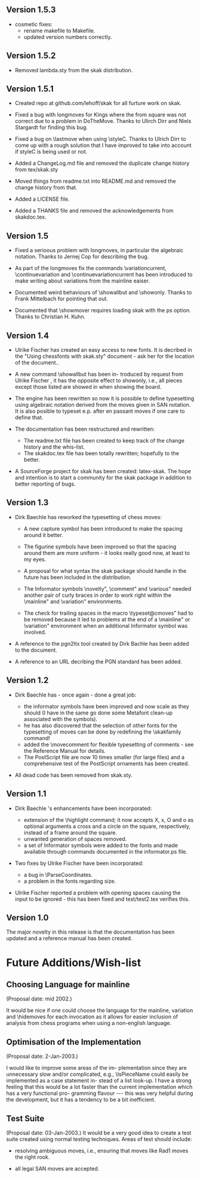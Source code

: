 Version 1.5.3
-------------

* cosmetic fixes:
  - rename makefile to Makefile.
  - updated version numbers correctly.

Version 1.5.2
-------------

* Removed lambda.sty from the skak distribution.

Version 1.5.1
-------------

* Created repo at github.com/lehoff/skak for all furture work on skak.

* Fixed a bug with longmoves for Kings where the from square was not
  correct due to a problem in DoTheMove. Thanks to Ulirch Dirr and
  Niels Stargardt for finding this bug.

* Fixed a bug on \lastmove when using \styleC. Thanks to Ulrich Dirr
  to come up with a rough solution that I have improved to take into
  account if styleC is being used or not.

* Added a ChangeLog.md file and removed the duplicate change history
  from tex/skak.sty

* Moved things from readme.txt into README.md and removed the change
  history from that.

* Added a LICENSE file.

* Added a THANKS file and removed the acknowledgements from
  skakdoc.tex.



Version 1.5
-----------

* Fixed a serioous problem with longmoves, in particular the algebraic notation. Thanks to Jernej Cop for describing the bug.

* As part of the longmoves fix the commands \variationcurrent, \continuevariation and \continuevariationcurrent has been introduced to make writing about variations from the mainline eaiser.

* Documented weird behaviours of \showallbut and \showonly. Thanks to Frank Mittelbach for pointing that out.

* Documented that \showmover requires loading skak with the ps option. Thanks to Christian H. Kuhn.

Version 1.4
----------- 
* Ulrike Fischer has created an easy access to new fonts. It is decribed in 
  the "Using chessfonts with skak.sty" document - ask her for the
  location of the document..
 
* A new command \showallbut has been in- troduced by request from
  Ulrike Fischer , it has the opposite effect to showonly, i.e., all
  pieces except those listed are showed in when showing the board.

* The engine has been rewritten so now it is possible to define
  typesetting using algebraic notation derived from the moves given in
  SAN notation. It is also posible to typeset e.p. after en passant moves
  if one care to define that.
 
* The documentation has been restructured and rewritten:
  - The readme.txt file has been created to keep track of the change history
    and the whis-list.
  - The skakdoc.tex file has been totally rewritten; hopefully to the better.

* A SourceForge project for skak has been created: latex-skak. The hope and 
  intention is to start a community for the skak package in addition to better
  reporting of bugs.

Version 1.3
----------- 
* Dirk Baechle has reworked the typesetting of chess moves:
   - A new capture symbol has been introduced to make the spacing
     around it better.

  - The figurine symbols have been improved so that the spacing around 
    them are more uniform - it looks really good now, at least to my eyes.
  - A proposal for what syntax the skak package should handle in the
    future has been included in the distribution.
  - The Informator symbols \novelty", \comment" and \various" needed
    another pair of curly braces in order to work right within the
   \mainline" and \variation" environments.
  - The check for trailing spaces in the macro \typeset@cmoves" had to
    be removed because it led to problems at the end of a \mainline"
    or \variation" environment when an additional Informator symbol
    was involved.
 
* A reference to the pgn2ltx tool created by Dirk Bachle has been
  added to the document.
 
* A reference to an URL decribing the PGN standard has been added.
 
Version 1.2
-----------
 
* Dirk Baechle has - once again - done a great job:
  - the informator symbols have been improved and now scale as they
    should (I have in the same go done some Metafont clean-up associated
    with the symbols).
  - he has also discovered that the selection of other fonts for the
    typesetting of moves can be done by redefining the \skakfamily
    command!
  - added the \movecomment for flexible typesetting of comments -
    see the Reference Manual for details.
  - The PostScript file are now 10 times smaller (for large files) and
    a comprehensive test of the PostScript ornaments has been created.
 
* All dead code has been removed from skak.sty.
 
Version 1.1
----------- 

* Dirk Baechle 's enhancements have been incorporated:
  - extension of the \highlight command; it now accepts X, x, O and
    o as optional arguments a cross and a circle on the square, respectively, 
    instead of a frame around the square.  
  - unwanted generation of spaces removed.
  - a set of Informator symbols were added to the fonts and made
    available through commands documented in the informator.ps file.
 
* Two fixes by Ulrike Fischer have been incorporated:
  - a bug in \ParseCoordinates.  
  - a problem in the fonts regarding size.
 
* Ulrike Fischer reported a problem with opening spaces causing the
  input to be ignored - this has been fixed and test/test2.tex
  verifies this.

Version 1.0 
----------- 

The major novelty in this release is that the documentation has been
updated and a reference manual has been created.



Future Additions/Wish-list
==========================
 
Choosing Language for mainline
------------------------------ 
(Proposal date: mid 2002.) 

It would be nice if one could choose the language for the mainline,
variation and \hidemoves for each invocation as it allows for easier
inclusion of analysis from chess programs when using a non-english
language.
 
 
Optimisation of the Implementation
----------------------------------
(Proposal date: 2-Jan-2003.) 

I would like to improve some areas of the im-
plementation since they are unnecessary slow
and/or complicated, e.g., \IsPieceName could
easily be implemented as a case statement in-
stead of a list look-up. I have a strong feeling
that this would be a lot faster than the current
implementation which has a very functional pro-
gramming flavour --- this was very helpful during
the development, but it has a tendency to be a
bit inefficient. 


Test Suite
----------
(Proposal date: 03-Jan-2003.) 
It would be a very good idea to create a test
suite created using normal testing techniques.
Areas of test should include:
 
* resolving ambiguous moves, i.e., ensuring 
that moves like Rad1 moves the right rook.
 
* all legal SAN moves are accepted.


